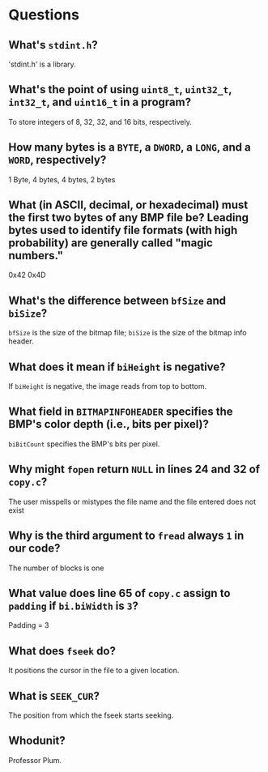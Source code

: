 # Questions

## What's `stdint.h`?

'stdint.h' is a library.

## What's the point of using `uint8_t`, `uint32_t`, `int32_t`, and `uint16_t` in a program?

To store integers of 8, 32, 32, and 16 bits, respectively.

## How many bytes is a `BYTE`, a `DWORD`, a `LONG`, and a `WORD`, respectively?

1 Byte, 4 bytes, 4 bytes, 2 bytes

## What (in ASCII, decimal, or hexadecimal) must the first two bytes of any BMP file be? Leading bytes used to identify file formats (with high probability) are generally called "magic numbers."

0x42 0x4D

## What's the difference between `bfSize` and `biSize`?

`bfSize` is the size of the bitmap file; `biSize` is the size of the bitmap info header.

## What does it mean if `biHeight` is negative?

If `biHeight` is negative, the image reads from top to bottom.

## What field in `BITMAPINFOHEADER` specifies the BMP's color depth (i.e., bits per pixel)?

`biBitCount` specifies the BMP's bits per pixel.

## Why might `fopen` return `NULL` in lines 24 and 32 of `copy.c`?

The user misspells or mistypes the file name and the file entered does not exist

## Why is the third argument to `fread` always `1` in our code?

The number of blocks is one

## What value does line 65 of `copy.c` assign to `padding` if `bi.biWidth` is `3`?

Padding = 3

## What does `fseek` do?

It positions the cursor in the file to a given location.

## What is `SEEK_CUR`?

The position from which the fseek starts seeking.

## Whodunit?

Professor Plum.
